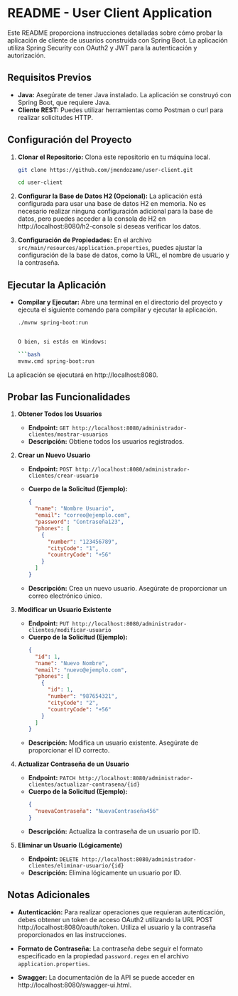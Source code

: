 README - User Client Application
===============================

Este README proporciona instrucciones detalladas sobre cómo probar la aplicación de cliente de usuarios construida con Spring Boot. La aplicación utiliza Spring Security con OAuth2 y JWT para la autenticación y autorización.

Requisitos Previos
------------------

- **Java:** Asegúrate de tener Java instalado. La aplicación se construyó con Spring Boot, que requiere Java.
- **Cliente REST:** Puedes utilizar herramientas como Postman o curl para realizar solicitudes HTTP.

Configuración del Proyecto
--------------------------

1. **Clonar el Repositorio:** Clona este repositorio en tu máquina local.

    ```bash
    git clone https://github.com/jmendozame/user-client.git
    
    cd user-client
    ```

2. **Configurar la Base de Datos H2 (Opcional):** La aplicación está configurada para usar una base de datos H2 en memoria. No es necesario realizar ninguna configuración adicional para la base de datos, pero puedes acceder a la consola de H2 en http://localhost:8080/h2-console si deseas verificar los datos.

3. **Configuración de Propiedades:** En el archivo `src/main/resources/application.properties`, puedes ajustar la configuración de la base de datos, como la URL, el nombre de usuario y la contraseña.

Ejecutar la Aplicación
-----------------------

- **Compilar y Ejecutar:** Abre una terminal en el directorio del proyecto y ejecuta el siguiente comando para compilar y ejecutar la aplicación.

    ```bash
    ./mvnw spring-boot:run
   

    O bien, si estás en Windows:

    ```bash
    mvnw.cmd spring-boot:run
    ```

La aplicación se ejecutará en http://localhost:8080.

Probar las Funcionalidades
--------------------------

1. **Obtener Todos los Usuarios**
   - **Endpoint:** `GET http://localhost:8080/administrador-clientes/mostrar-usuarios`
   - **Descripción:** Obtiene todos los usuarios registrados.

2. **Crear un Nuevo Usuario**
   - **Endpoint:** `POST http://localhost:8080/administrador-clientes/crear-usuario`
   - **Cuerpo de la Solicitud (Ejemplo):**
     ```json
     {
       "name": "Nombre Usuario",
       "email": "correo@ejemplo.com",
       "password": "Contraseña123",
       "phones": [
         {
           "number": "123456789",
           "cityCode": "1",
           "countryCode": "+56"
         }
       ]
     }
     ```
     
   - **Descripción:** Crea un nuevo usuario. Asegúrate de proporcionar un correo electrónico único.

3. **Modificar un Usuario Existente**
   - **Endpoint:** `PUT http://localhost:8080/administrador-clientes/modificar-usuario`
   - **Cuerpo de la Solicitud (Ejemplo):**
     ```json
     {
       "id": 1,
       "name": "Nuevo Nombre",
       "email": "nuevo@ejemplo.com",
       "phones": [
         {
           "id": 1,
           "number": "987654321",
           "cityCode": "2",
           "countryCode": "+56"
         }
       ]
     }
     ```
   - **Descripción:** Modifica un usuario existente. Asegúrate de proporcionar el ID correcto.

4. **Actualizar Contraseña de un Usuario**
   - **Endpoint:** `PATCH http://localhost:8080/administrador-clientes/actualizar-contrasena/{id}`
   - **Cuerpo de la Solicitud (Ejemplo):**
     ```json
     {
       "nuevaContraseña": "NuevaContraseña456"
     }
     ```
   - **Descripción:** Actualiza la contraseña de un usuario por ID.

5. **Eliminar un Usuario (Lógicamente)**
   - **Endpoint:** `DELETE http://localhost:8080/administrador-clientes/eliminar-usuario/{id}`
   - **Descripción:** Elimina lógicamente un usuario por ID.

Notas Adicionales
-----------------

- **Autenticación:** Para realizar operaciones que requieran autenticación, debes obtener un token de acceso OAuth2 utilizando la URL POST http://localhost:8080/oauth/token. Utiliza el usuario y la contraseña proporcionados en las instrucciones.

- **Formato de Contraseña:** La contraseña debe seguir el formato especificado en la propiedad `password.regex` en el archivo `application.properties`.

- **Swagger:** La documentación de la API se puede acceder en http://localhost:8080/swagger-ui.html.
